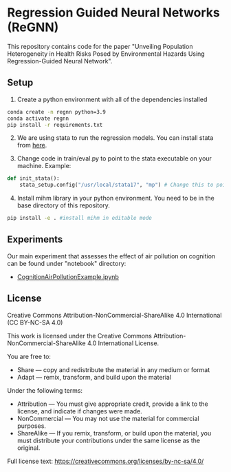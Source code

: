 # Regression Guided Neural Networks (ReGNN)

This repository contains code for the paper "Unveiling Population Heterogeneity in Health Risks Posed by Environmental Hazards Using Regression-Guided Neural Network".

## Setup

1. Create a python environment with all of the dependencies installed

```bash
conda create -n regnn python=3.9
conda activate regnn
pip install -r requirements.txt
```

2. We are using stata to run the regression models. You can install stata from [here](https://www.stata.com/).

3. Change code in train/eval.py to point to the stata executable on your machine.
   Example:

```python
def init_stata():
    stata_setup.config("/usr/local/stata17", "mp") # Change this to point to your stata executable
```

4. Install mihm library in your python environment. You need to be in the base directory of this repository.

```bash
pip install -e . #install mihm in editable mode
```

## Experiments

Our main experiment that assesses the effect of air pollution on cognition can be found under "notebook" directory:

- [CognitionAirPollutionExample.ipynb](notebook/CognitionAirPollutionExample.ipynb)

## License

Creative Commons Attribution-NonCommercial-ShareAlike 4.0 International (CC BY-NC-SA 4.0)

This work is licensed under the Creative Commons Attribution-NonCommercial-ShareAlike 4.0 International License.

You are free to:
- Share — copy and redistribute the material in any medium or format
- Adapt — remix, transform, and build upon the material

Under the following terms:
- Attribution — You must give appropriate credit, provide a link to the license, and indicate if changes were made.
- NonCommercial — You may not use the material for commercial purposes.
- ShareAlike — If you remix, transform, or build upon the material, you must distribute your contributions under the same license as the original.

Full license text: https://creativecommons.org/licenses/by-nc-sa/4.0/


